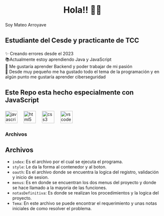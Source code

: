 <h1 align="center">Hola!! 👋🏾</h1>

###

<p align="left">Soy Mateo Arroyave</p>

###

<h2 align="left">Estudiante del Cesde y practicante de TCC</h2>

###

<p align="left">✨ Creando errores desde el 2023<br>📚Actualmente estoy aprendiendo Java y JavaScript <br>🎯 Me gustaría aprender Backend y poder trabajar de mi pasión <br>🎲 Desde muy pequeño me ha gustado todo el tema de la programación y en algún punto me gustaría aprender ciberseguridad</p>

###

<h2 align="left">Este Repo esta hecho especialmente con JavaScript</h2>

###

<div align="left">
  <img src="https://cdn.jsdelivr.net/gh/devicons/devicon/icons/javascript/javascript-original.svg" height="40" alt="javascript logo"  />
  <img width="12" />
  <img src="https://cdn.jsdelivr.net/gh/devicons/devicon/icons/html5/html5-original.svg" height="40" alt="html5 logo"  />
  <img width="12" />
  <img src="https://cdn.jsdelivr.net/gh/devicons/devicon/icons/css3/css3-original.svg" height="40" alt="css3 logo"  />
  <img width="12" />
  <img src="https://cdn.jsdelivr.net/gh/devicons/devicon/icons/vscode/vscode-original.svg" height="40" alt="vscode logo"  />
</div>

###

<h3 align="left">Archivos</h3>


## Archivos
  - `index`: Es el archivo por el cual se ejecuta el programa.
  - `style`: Le da la forma al contenedor y al boton.
  - `oauth`: Es el archivo donde se encuentra la logica del registro, validación y inicio de sesion.
  - `menus`: Es en donde se encuentran los dos menus del proyecto y donde se hace llamado a la mayoria de las funciones.
  - `notasDefinitiva`: Es donde se realizan los procedimientos y la logica del proyecto.
  - `Tema`: En este archivo se puede encontrar el requerimiento y unas notas iniciales de como resolver el problema.




